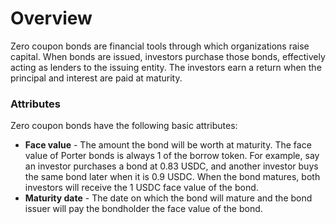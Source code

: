 # Overview

Zero coupon bonds are financial tools through which organizations raise capital. When bonds are issued, investors purchase those bonds, effectively acting as lenders to the issuing entity. The investors earn a return when the principal and interest are paid at maturity.

### Attributes

Zero coupon bonds have the following basic attributes:

* **Face value** - The amount the bond will be worth at maturity. The face value of Porter bonds is always 1 of the borrow token. For example, say an investor purchases a bond at 0.83 USDC, and another investor buys the same bond later when it is 0.9 USDC. When the bond matures, both investors will receive the 1 USDC face value of the bond.
* **Maturity date** - The date on which the bond will mature and the bond issuer will pay the bondholder the face value of the bond.

